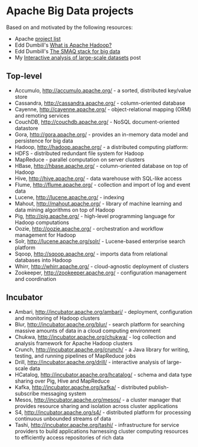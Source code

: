 # Apache Big Data projects

Based on and motivated by the following resources:

* Apache [project list](http://projects.apache.org/indexes/category.html)
* Edd Dumbill's [What is Apache Hadoop?](http://strata.oreilly.com/2012/02/what-is-apache-hadoop.html) 
* Edd Dumbill's [The SMAQ stack for big data](http://strata.oreilly.com/2010/09/the-smaq-stack-for-big-data.htm)
* My [Interactive analysis of large-scale datasets](http://webofdata.wordpress.com/2012/09/02/large-scale-interactive-analysis/) post

## Top-level

* Accumulo, http://accumulo.apache.org/ - a sorted, distributed key/value store
* Cassandra, http://cassandra.apache.org/ -  column-oriented database
* Cayenne, http://cayenne.apache.org/ - object-relational mapping (ORM) and remoting services
* CouchDB, http://couchdb.apache.org/ - NoSQL document-oriented datastore
* Gora, http://gora.apache.org/ - provides an in-memory data model and persistence for big data
* Hadoop, http://hadoop.apache.org/ - a distributed computing platform:
 * HDFS - distributed redundant file system for Hadoop
 * MapReduce - parallel computation on server clusters
* HBase, http://hbase.apache.org/ - column-oriented database on top of Hadoop
* Hive, http://hive.apache.org/ - data warehouse with SQL-like access
* Flume, http://flume.apache.org/ - collection and import of log and event data
* Lucene, http://lucene.apache.org/ - indexing
* Mahout, http://mahout.apache.org/ - library of machine learning and data mining algorithms on top of Hadoop
* Pig, http://pig.apache.org/ - high-level programming language for Hadoop computations
* Oozie, http://oozie.apache.org/ -  orchestration and workflow management for Hadoop
* Solr, http://lucene.apache.org/solr/ -  Lucene-based enterprise search platform
* Sqoop, http://sqoop.apache.org/ - imports data from relational databases into Hadoop
* Whirr, http://whirr.apache.org/ - cloud-agnostic deployment of clusters
* Zookeeper, http://zookeeper.apache.org/ - configuration management and coordination

## Incubator

* Ambari, http://incubator.apache.org/ambari/ - deployment, configuration and monitoring of Hadoop clusters
* Blur, http://incubator.apache.org/blur/ -  search platform for searching massive amounts of data in a cloud computing environment
* Chukwa, http://incubator.apache.org/chukwa/ - log collection and analysis framework for Apache Hadoop clusters
* Crunch, http://incubator.apache.org/crunch/ -  a Java library for writing, testing, and running pipelines of MapReduce jobs
* Drill, http://incubator.apache.org/drill/ - interactive analysis of large-scale data
* HCatalog, http://incubator.apache.org/hcatalog/ - schema and data type sharing over Pig, Hive and MapReduce
* Kafka, http://incubator.apache.org/kafka/ - distributed publish-subscribe messaging system
* Mesos, http://incubator.apache.org/mesos/ - a cluster manager that provides resource sharing and isolation across cluster applications
* S4, http://incubator.apache.org/s4/ -  distributed platform for processing continuous unbounded streams of data
* Tashi, http://incubator.apache.org/tashi/ - infrastructure for service providers to build applications harnessing cluster computing resources to efficiently access repositories of rich data
